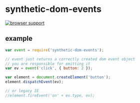 # synthetic-dom-events

[![browser support](https://ci.testling.com/shtylman/synthetic-dom-events.png)](https://ci.testling.com/shtylman/synthetic-dom-events)

## example

```js
var event = require('synthetic-dom-events');

// event just returns a correctly created dom event object
// you are responsible for emitting it
var ev = event('click', { button: 2 });

var element = document.createElement('button');
element.dispatchEvent(ev);

// or legacy IE
//element.fireEvent('on' + ev.type, ev);
```
